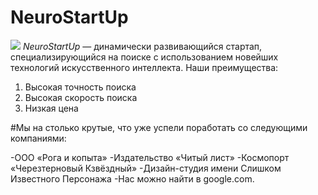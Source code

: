 # NeuroStartUp

![](https://netology-code.github.io/git-homeworks/introduction/assets/logo.png)
_NeuroStartUp_ — динамически развивающийся стартап, специализирующийся на поиске с использованием новейших технологий искусственного интеллекта.
Наши преимущества:

1. Высокая точность поиска
2. Высокая скорость поиска
3. Низкая цена

#Мы на столько крутые, что уже успели поработать со следующими компаниями:

-ООО «Рога и копыта»
-Издательство «Читый лист»
-Космопорт «Черезтерновый Кзвёздный»
-Дизайн-студия имени Слишком Известного Персонажа
-Нас можно найти в google.com.
